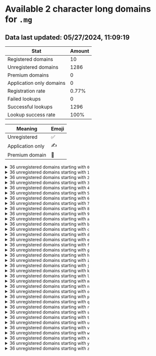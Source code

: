# Available 2 character long domains for `.mg`

## Data last updated: 05/27/2024, 11:09:19

|Stat|Amount|
|--|--|
|Registered domains|10|
|Unregistered domains|1286|
|Premium domains|0|
|Application only domains|0|
|Registration rate|0.77%|
|Failed lookups|0|
|Successful lookups|1296|
|Lookup success rate|100%|


|Meaning|Emoji|
|--|--|
|Unregistered|:white_check_mark:|
|Application only|:writing_hand:|
|Premium domain|:gem:|

<details>
<summary>36 unregistered domains starting with <bold><code>0</code></bold></summary>

|Type|Domain|
|--|--|
|:white_check_mark:|`00.mg`|
|:white_check_mark:|`01.mg`|
|:white_check_mark:|`02.mg`|
|:white_check_mark:|`03.mg`|
|:white_check_mark:|`04.mg`|
|:white_check_mark:|`05.mg`|
|:white_check_mark:|`06.mg`|
|:white_check_mark:|`07.mg`|
|:white_check_mark:|`08.mg`|
|:white_check_mark:|`09.mg`|
|:white_check_mark:|`0a.mg`|
|:white_check_mark:|`0b.mg`|
|:white_check_mark:|`0c.mg`|
|:white_check_mark:|`0d.mg`|
|:white_check_mark:|`0e.mg`|
|:white_check_mark:|`0f.mg`|
|:white_check_mark:|`0g.mg`|
|:white_check_mark:|`0h.mg`|
|:white_check_mark:|`0i.mg`|
|:white_check_mark:|`0j.mg`|
|:white_check_mark:|`0k.mg`|
|:white_check_mark:|`0l.mg`|
|:white_check_mark:|`0m.mg`|
|:white_check_mark:|`0n.mg`|
|:white_check_mark:|`0o.mg`|
|:white_check_mark:|`0p.mg`|
|:white_check_mark:|`0q.mg`|
|:white_check_mark:|`0r.mg`|
|:white_check_mark:|`0s.mg`|
|:white_check_mark:|`0t.mg`|
|:white_check_mark:|`0u.mg`|
|:white_check_mark:|`0v.mg`|
|:white_check_mark:|`0w.mg`|
|:white_check_mark:|`0x.mg`|
|:white_check_mark:|`0y.mg`|
|:white_check_mark:|`0z.mg`|
</details>
<details>
<summary>36 unregistered domains starting with <bold><code>1</code></bold></summary>

|Type|Domain|
|--|--|
|:white_check_mark:|`10.mg`|
|:white_check_mark:|`11.mg`|
|:white_check_mark:|`12.mg`|
|:white_check_mark:|`13.mg`|
|:white_check_mark:|`14.mg`|
|:white_check_mark:|`15.mg`|
|:white_check_mark:|`16.mg`|
|:white_check_mark:|`17.mg`|
|:white_check_mark:|`18.mg`|
|:white_check_mark:|`19.mg`|
|:white_check_mark:|`1a.mg`|
|:white_check_mark:|`1b.mg`|
|:white_check_mark:|`1c.mg`|
|:white_check_mark:|`1d.mg`|
|:white_check_mark:|`1e.mg`|
|:white_check_mark:|`1f.mg`|
|:white_check_mark:|`1g.mg`|
|:white_check_mark:|`1h.mg`|
|:white_check_mark:|`1i.mg`|
|:white_check_mark:|`1j.mg`|
|:white_check_mark:|`1k.mg`|
|:white_check_mark:|`1l.mg`|
|:white_check_mark:|`1m.mg`|
|:white_check_mark:|`1n.mg`|
|:white_check_mark:|`1o.mg`|
|:white_check_mark:|`1p.mg`|
|:white_check_mark:|`1q.mg`|
|:white_check_mark:|`1r.mg`|
|:white_check_mark:|`1s.mg`|
|:white_check_mark:|`1t.mg`|
|:white_check_mark:|`1u.mg`|
|:white_check_mark:|`1v.mg`|
|:white_check_mark:|`1w.mg`|
|:white_check_mark:|`1x.mg`|
|:white_check_mark:|`1y.mg`|
|:white_check_mark:|`1z.mg`|
</details>
<details>
<summary>36 unregistered domains starting with <bold><code>2</code></bold></summary>

|Type|Domain|
|--|--|
|:white_check_mark:|`20.mg`|
|:white_check_mark:|`21.mg`|
|:white_check_mark:|`22.mg`|
|:white_check_mark:|`23.mg`|
|:white_check_mark:|`24.mg`|
|:white_check_mark:|`25.mg`|
|:white_check_mark:|`26.mg`|
|:white_check_mark:|`27.mg`|
|:white_check_mark:|`28.mg`|
|:white_check_mark:|`29.mg`|
|:white_check_mark:|`2a.mg`|
|:white_check_mark:|`2b.mg`|
|:white_check_mark:|`2c.mg`|
|:white_check_mark:|`2d.mg`|
|:white_check_mark:|`2e.mg`|
|:white_check_mark:|`2f.mg`|
|:white_check_mark:|`2g.mg`|
|:white_check_mark:|`2h.mg`|
|:white_check_mark:|`2i.mg`|
|:white_check_mark:|`2j.mg`|
|:white_check_mark:|`2k.mg`|
|:white_check_mark:|`2l.mg`|
|:white_check_mark:|`2m.mg`|
|:white_check_mark:|`2n.mg`|
|:white_check_mark:|`2o.mg`|
|:white_check_mark:|`2p.mg`|
|:white_check_mark:|`2q.mg`|
|:white_check_mark:|`2r.mg`|
|:white_check_mark:|`2s.mg`|
|:white_check_mark:|`2t.mg`|
|:white_check_mark:|`2u.mg`|
|:white_check_mark:|`2v.mg`|
|:white_check_mark:|`2w.mg`|
|:white_check_mark:|`2x.mg`|
|:white_check_mark:|`2y.mg`|
|:white_check_mark:|`2z.mg`|
</details>
<details>
<summary>36 unregistered domains starting with <bold><code>3</code></bold></summary>

|Type|Domain|
|--|--|
|:white_check_mark:|`30.mg`|
|:white_check_mark:|`31.mg`|
|:white_check_mark:|`32.mg`|
|:white_check_mark:|`33.mg`|
|:white_check_mark:|`34.mg`|
|:white_check_mark:|`35.mg`|
|:white_check_mark:|`36.mg`|
|:white_check_mark:|`37.mg`|
|:white_check_mark:|`38.mg`|
|:white_check_mark:|`39.mg`|
|:white_check_mark:|`3a.mg`|
|:white_check_mark:|`3b.mg`|
|:white_check_mark:|`3c.mg`|
|:white_check_mark:|`3d.mg`|
|:white_check_mark:|`3e.mg`|
|:white_check_mark:|`3f.mg`|
|:white_check_mark:|`3g.mg`|
|:white_check_mark:|`3h.mg`|
|:white_check_mark:|`3i.mg`|
|:white_check_mark:|`3j.mg`|
|:white_check_mark:|`3k.mg`|
|:white_check_mark:|`3l.mg`|
|:white_check_mark:|`3m.mg`|
|:white_check_mark:|`3n.mg`|
|:white_check_mark:|`3o.mg`|
|:white_check_mark:|`3p.mg`|
|:white_check_mark:|`3q.mg`|
|:white_check_mark:|`3r.mg`|
|:white_check_mark:|`3s.mg`|
|:white_check_mark:|`3t.mg`|
|:white_check_mark:|`3u.mg`|
|:white_check_mark:|`3v.mg`|
|:white_check_mark:|`3w.mg`|
|:white_check_mark:|`3x.mg`|
|:white_check_mark:|`3y.mg`|
|:white_check_mark:|`3z.mg`|
</details>
<details>
<summary>36 unregistered domains starting with <bold><code>4</code></bold></summary>

|Type|Domain|
|--|--|
|:white_check_mark:|`40.mg`|
|:white_check_mark:|`41.mg`|
|:white_check_mark:|`42.mg`|
|:white_check_mark:|`43.mg`|
|:white_check_mark:|`44.mg`|
|:white_check_mark:|`45.mg`|
|:white_check_mark:|`46.mg`|
|:white_check_mark:|`47.mg`|
|:white_check_mark:|`48.mg`|
|:white_check_mark:|`49.mg`|
|:white_check_mark:|`4a.mg`|
|:white_check_mark:|`4b.mg`|
|:white_check_mark:|`4c.mg`|
|:white_check_mark:|`4d.mg`|
|:white_check_mark:|`4e.mg`|
|:white_check_mark:|`4f.mg`|
|:white_check_mark:|`4g.mg`|
|:white_check_mark:|`4h.mg`|
|:white_check_mark:|`4i.mg`|
|:white_check_mark:|`4j.mg`|
|:white_check_mark:|`4k.mg`|
|:white_check_mark:|`4l.mg`|
|:white_check_mark:|`4m.mg`|
|:white_check_mark:|`4n.mg`|
|:white_check_mark:|`4o.mg`|
|:white_check_mark:|`4p.mg`|
|:white_check_mark:|`4q.mg`|
|:white_check_mark:|`4r.mg`|
|:white_check_mark:|`4s.mg`|
|:white_check_mark:|`4t.mg`|
|:white_check_mark:|`4u.mg`|
|:white_check_mark:|`4v.mg`|
|:white_check_mark:|`4w.mg`|
|:white_check_mark:|`4x.mg`|
|:white_check_mark:|`4y.mg`|
|:white_check_mark:|`4z.mg`|
</details>
<details>
<summary>36 unregistered domains starting with <bold><code>5</code></bold></summary>

|Type|Domain|
|--|--|
|:white_check_mark:|`50.mg`|
|:white_check_mark:|`51.mg`|
|:white_check_mark:|`52.mg`|
|:white_check_mark:|`53.mg`|
|:white_check_mark:|`54.mg`|
|:white_check_mark:|`55.mg`|
|:white_check_mark:|`56.mg`|
|:white_check_mark:|`57.mg`|
|:white_check_mark:|`58.mg`|
|:white_check_mark:|`59.mg`|
|:white_check_mark:|`5a.mg`|
|:white_check_mark:|`5b.mg`|
|:white_check_mark:|`5c.mg`|
|:white_check_mark:|`5d.mg`|
|:white_check_mark:|`5e.mg`|
|:white_check_mark:|`5f.mg`|
|:white_check_mark:|`5g.mg`|
|:white_check_mark:|`5h.mg`|
|:white_check_mark:|`5i.mg`|
|:white_check_mark:|`5j.mg`|
|:white_check_mark:|`5k.mg`|
|:white_check_mark:|`5l.mg`|
|:white_check_mark:|`5m.mg`|
|:white_check_mark:|`5n.mg`|
|:white_check_mark:|`5o.mg`|
|:white_check_mark:|`5p.mg`|
|:white_check_mark:|`5q.mg`|
|:white_check_mark:|`5r.mg`|
|:white_check_mark:|`5s.mg`|
|:white_check_mark:|`5t.mg`|
|:white_check_mark:|`5u.mg`|
|:white_check_mark:|`5v.mg`|
|:white_check_mark:|`5w.mg`|
|:white_check_mark:|`5x.mg`|
|:white_check_mark:|`5y.mg`|
|:white_check_mark:|`5z.mg`|
</details>
<details>
<summary>36 unregistered domains starting with <bold><code>6</code></bold></summary>

|Type|Domain|
|--|--|
|:white_check_mark:|`60.mg`|
|:white_check_mark:|`61.mg`|
|:white_check_mark:|`62.mg`|
|:white_check_mark:|`63.mg`|
|:white_check_mark:|`64.mg`|
|:white_check_mark:|`65.mg`|
|:white_check_mark:|`66.mg`|
|:white_check_mark:|`67.mg`|
|:white_check_mark:|`68.mg`|
|:white_check_mark:|`69.mg`|
|:white_check_mark:|`6a.mg`|
|:white_check_mark:|`6b.mg`|
|:white_check_mark:|`6c.mg`|
|:white_check_mark:|`6d.mg`|
|:white_check_mark:|`6e.mg`|
|:white_check_mark:|`6f.mg`|
|:white_check_mark:|`6g.mg`|
|:white_check_mark:|`6h.mg`|
|:white_check_mark:|`6i.mg`|
|:white_check_mark:|`6j.mg`|
|:white_check_mark:|`6k.mg`|
|:white_check_mark:|`6l.mg`|
|:white_check_mark:|`6m.mg`|
|:white_check_mark:|`6n.mg`|
|:white_check_mark:|`6o.mg`|
|:white_check_mark:|`6p.mg`|
|:white_check_mark:|`6q.mg`|
|:white_check_mark:|`6r.mg`|
|:white_check_mark:|`6s.mg`|
|:white_check_mark:|`6t.mg`|
|:white_check_mark:|`6u.mg`|
|:white_check_mark:|`6v.mg`|
|:white_check_mark:|`6w.mg`|
|:white_check_mark:|`6x.mg`|
|:white_check_mark:|`6y.mg`|
|:white_check_mark:|`6z.mg`|
</details>
<details>
<summary>36 unregistered domains starting with <bold><code>7</code></bold></summary>

|Type|Domain|
|--|--|
|:white_check_mark:|`70.mg`|
|:white_check_mark:|`71.mg`|
|:white_check_mark:|`72.mg`|
|:white_check_mark:|`73.mg`|
|:white_check_mark:|`74.mg`|
|:white_check_mark:|`75.mg`|
|:white_check_mark:|`76.mg`|
|:white_check_mark:|`77.mg`|
|:white_check_mark:|`78.mg`|
|:white_check_mark:|`79.mg`|
|:white_check_mark:|`7a.mg`|
|:white_check_mark:|`7b.mg`|
|:white_check_mark:|`7c.mg`|
|:white_check_mark:|`7d.mg`|
|:white_check_mark:|`7e.mg`|
|:white_check_mark:|`7f.mg`|
|:white_check_mark:|`7g.mg`|
|:white_check_mark:|`7h.mg`|
|:white_check_mark:|`7i.mg`|
|:white_check_mark:|`7j.mg`|
|:white_check_mark:|`7k.mg`|
|:white_check_mark:|`7l.mg`|
|:white_check_mark:|`7m.mg`|
|:white_check_mark:|`7n.mg`|
|:white_check_mark:|`7o.mg`|
|:white_check_mark:|`7p.mg`|
|:white_check_mark:|`7q.mg`|
|:white_check_mark:|`7r.mg`|
|:white_check_mark:|`7s.mg`|
|:white_check_mark:|`7t.mg`|
|:white_check_mark:|`7u.mg`|
|:white_check_mark:|`7v.mg`|
|:white_check_mark:|`7w.mg`|
|:white_check_mark:|`7x.mg`|
|:white_check_mark:|`7y.mg`|
|:white_check_mark:|`7z.mg`|
</details>
<details>
<summary>36 unregistered domains starting with <bold><code>8</code></bold></summary>

|Type|Domain|
|--|--|
|:white_check_mark:|`80.mg`|
|:white_check_mark:|`81.mg`|
|:white_check_mark:|`82.mg`|
|:white_check_mark:|`83.mg`|
|:white_check_mark:|`84.mg`|
|:white_check_mark:|`85.mg`|
|:white_check_mark:|`86.mg`|
|:white_check_mark:|`87.mg`|
|:white_check_mark:|`88.mg`|
|:white_check_mark:|`89.mg`|
|:white_check_mark:|`8a.mg`|
|:white_check_mark:|`8b.mg`|
|:white_check_mark:|`8c.mg`|
|:white_check_mark:|`8d.mg`|
|:white_check_mark:|`8e.mg`|
|:white_check_mark:|`8f.mg`|
|:white_check_mark:|`8g.mg`|
|:white_check_mark:|`8h.mg`|
|:white_check_mark:|`8i.mg`|
|:white_check_mark:|`8j.mg`|
|:white_check_mark:|`8k.mg`|
|:white_check_mark:|`8l.mg`|
|:white_check_mark:|`8m.mg`|
|:white_check_mark:|`8n.mg`|
|:white_check_mark:|`8o.mg`|
|:white_check_mark:|`8p.mg`|
|:white_check_mark:|`8q.mg`|
|:white_check_mark:|`8r.mg`|
|:white_check_mark:|`8s.mg`|
|:white_check_mark:|`8t.mg`|
|:white_check_mark:|`8u.mg`|
|:white_check_mark:|`8v.mg`|
|:white_check_mark:|`8w.mg`|
|:white_check_mark:|`8x.mg`|
|:white_check_mark:|`8y.mg`|
|:white_check_mark:|`8z.mg`|
</details>
<details>
<summary>36 unregistered domains starting with <bold><code>9</code></bold></summary>

|Type|Domain|
|--|--|
|:white_check_mark:|`90.mg`|
|:white_check_mark:|`91.mg`|
|:white_check_mark:|`92.mg`|
|:white_check_mark:|`93.mg`|
|:white_check_mark:|`94.mg`|
|:white_check_mark:|`95.mg`|
|:white_check_mark:|`96.mg`|
|:white_check_mark:|`97.mg`|
|:white_check_mark:|`98.mg`|
|:white_check_mark:|`99.mg`|
|:white_check_mark:|`9a.mg`|
|:white_check_mark:|`9b.mg`|
|:white_check_mark:|`9c.mg`|
|:white_check_mark:|`9d.mg`|
|:white_check_mark:|`9e.mg`|
|:white_check_mark:|`9f.mg`|
|:white_check_mark:|`9g.mg`|
|:white_check_mark:|`9h.mg`|
|:white_check_mark:|`9i.mg`|
|:white_check_mark:|`9j.mg`|
|:white_check_mark:|`9k.mg`|
|:white_check_mark:|`9l.mg`|
|:white_check_mark:|`9m.mg`|
|:white_check_mark:|`9n.mg`|
|:white_check_mark:|`9o.mg`|
|:white_check_mark:|`9p.mg`|
|:white_check_mark:|`9q.mg`|
|:white_check_mark:|`9r.mg`|
|:white_check_mark:|`9s.mg`|
|:white_check_mark:|`9t.mg`|
|:white_check_mark:|`9u.mg`|
|:white_check_mark:|`9v.mg`|
|:white_check_mark:|`9w.mg`|
|:white_check_mark:|`9x.mg`|
|:white_check_mark:|`9y.mg`|
|:white_check_mark:|`9z.mg`|
</details>
<details>
<summary>26 unregistered domains starting with <bold><code>a</code></bold></summary>

|Type|Domain|
|--|--|
|:white_check_mark:|`a0.mg`|
|:white_check_mark:|`a1.mg`|
|:white_check_mark:|`a2.mg`|
|:white_check_mark:|`a3.mg`|
|:white_check_mark:|`a4.mg`|
|:white_check_mark:|`a5.mg`|
|:white_check_mark:|`a6.mg`|
|:white_check_mark:|`a7.mg`|
|:white_check_mark:|`a8.mg`|
|:white_check_mark:|`a9.mg`|
|:white_check_mark:|`ak.mg`|
|:white_check_mark:|`al.mg`|
|:white_check_mark:|`am.mg`|
|:white_check_mark:|`an.mg`|
|:white_check_mark:|`ao.mg`|
|:white_check_mark:|`ap.mg`|
|:white_check_mark:|`aq.mg`|
|:white_check_mark:|`ar.mg`|
|:white_check_mark:|`as.mg`|
|:white_check_mark:|`at.mg`|
|:white_check_mark:|`au.mg`|
|:white_check_mark:|`av.mg`|
|:white_check_mark:|`aw.mg`|
|:white_check_mark:|`ax.mg`|
|:white_check_mark:|`ay.mg`|
|:white_check_mark:|`az.mg`|
</details>
<details>
<summary>36 unregistered domains starting with <bold><code>b</code></bold></summary>

|Type|Domain|
|--|--|
|:white_check_mark:|`b0.mg`|
|:white_check_mark:|`b1.mg`|
|:white_check_mark:|`b2.mg`|
|:white_check_mark:|`b3.mg`|
|:white_check_mark:|`b4.mg`|
|:white_check_mark:|`b5.mg`|
|:white_check_mark:|`b6.mg`|
|:white_check_mark:|`b7.mg`|
|:white_check_mark:|`b8.mg`|
|:white_check_mark:|`b9.mg`|
|:white_check_mark:|`ba.mg`|
|:white_check_mark:|`bb.mg`|
|:white_check_mark:|`bc.mg`|
|:white_check_mark:|`bd.mg`|
|:white_check_mark:|`be.mg`|
|:white_check_mark:|`bf.mg`|
|:white_check_mark:|`bg.mg`|
|:white_check_mark:|`bh.mg`|
|:white_check_mark:|`bi.mg`|
|:white_check_mark:|`bj.mg`|
|:white_check_mark:|`bk.mg`|
|:white_check_mark:|`bl.mg`|
|:white_check_mark:|`bm.mg`|
|:white_check_mark:|`bn.mg`|
|:white_check_mark:|`bo.mg`|
|:white_check_mark:|`bp.mg`|
|:white_check_mark:|`bq.mg`|
|:white_check_mark:|`br.mg`|
|:white_check_mark:|`bs.mg`|
|:white_check_mark:|`bt.mg`|
|:white_check_mark:|`bu.mg`|
|:white_check_mark:|`bv.mg`|
|:white_check_mark:|`bw.mg`|
|:white_check_mark:|`bx.mg`|
|:white_check_mark:|`by.mg`|
|:white_check_mark:|`bz.mg`|
</details>
<details>
<summary>36 unregistered domains starting with <bold><code>c</code></bold></summary>

|Type|Domain|
|--|--|
|:white_check_mark:|`c0.mg`|
|:white_check_mark:|`c1.mg`|
|:white_check_mark:|`c2.mg`|
|:white_check_mark:|`c3.mg`|
|:white_check_mark:|`c4.mg`|
|:white_check_mark:|`c5.mg`|
|:white_check_mark:|`c6.mg`|
|:white_check_mark:|`c7.mg`|
|:white_check_mark:|`c8.mg`|
|:white_check_mark:|`c9.mg`|
|:white_check_mark:|`ca.mg`|
|:white_check_mark:|`cb.mg`|
|:white_check_mark:|`cc.mg`|
|:white_check_mark:|`cd.mg`|
|:white_check_mark:|`ce.mg`|
|:white_check_mark:|`cf.mg`|
|:white_check_mark:|`cg.mg`|
|:white_check_mark:|`ch.mg`|
|:white_check_mark:|`ci.mg`|
|:white_check_mark:|`cj.mg`|
|:white_check_mark:|`ck.mg`|
|:white_check_mark:|`cl.mg`|
|:white_check_mark:|`cm.mg`|
|:white_check_mark:|`cn.mg`|
|:white_check_mark:|`co.mg`|
|:white_check_mark:|`cp.mg`|
|:white_check_mark:|`cq.mg`|
|:white_check_mark:|`cr.mg`|
|:white_check_mark:|`cs.mg`|
|:white_check_mark:|`ct.mg`|
|:white_check_mark:|`cu.mg`|
|:white_check_mark:|`cv.mg`|
|:white_check_mark:|`cw.mg`|
|:white_check_mark:|`cx.mg`|
|:white_check_mark:|`cy.mg`|
|:white_check_mark:|`cz.mg`|
</details>
<details>
<summary>36 unregistered domains starting with <bold><code>d</code></bold></summary>

|Type|Domain|
|--|--|
|:white_check_mark:|`d0.mg`|
|:white_check_mark:|`d1.mg`|
|:white_check_mark:|`d2.mg`|
|:white_check_mark:|`d3.mg`|
|:white_check_mark:|`d4.mg`|
|:white_check_mark:|`d5.mg`|
|:white_check_mark:|`d6.mg`|
|:white_check_mark:|`d7.mg`|
|:white_check_mark:|`d8.mg`|
|:white_check_mark:|`d9.mg`|
|:white_check_mark:|`da.mg`|
|:white_check_mark:|`db.mg`|
|:white_check_mark:|`dc.mg`|
|:white_check_mark:|`dd.mg`|
|:white_check_mark:|`de.mg`|
|:white_check_mark:|`df.mg`|
|:white_check_mark:|`dg.mg`|
|:white_check_mark:|`dh.mg`|
|:white_check_mark:|`di.mg`|
|:white_check_mark:|`dj.mg`|
|:white_check_mark:|`dk.mg`|
|:white_check_mark:|`dl.mg`|
|:white_check_mark:|`dm.mg`|
|:white_check_mark:|`dn.mg`|
|:white_check_mark:|`do.mg`|
|:white_check_mark:|`dp.mg`|
|:white_check_mark:|`dq.mg`|
|:white_check_mark:|`dr.mg`|
|:white_check_mark:|`ds.mg`|
|:white_check_mark:|`dt.mg`|
|:white_check_mark:|`du.mg`|
|:white_check_mark:|`dv.mg`|
|:white_check_mark:|`dw.mg`|
|:white_check_mark:|`dx.mg`|
|:white_check_mark:|`dy.mg`|
|:white_check_mark:|`dz.mg`|
</details>
<details>
<summary>36 unregistered domains starting with <bold><code>e</code></bold></summary>

|Type|Domain|
|--|--|
|:white_check_mark:|`e0.mg`|
|:white_check_mark:|`e1.mg`|
|:white_check_mark:|`e2.mg`|
|:white_check_mark:|`e3.mg`|
|:white_check_mark:|`e4.mg`|
|:white_check_mark:|`e5.mg`|
|:white_check_mark:|`e6.mg`|
|:white_check_mark:|`e7.mg`|
|:white_check_mark:|`e8.mg`|
|:white_check_mark:|`e9.mg`|
|:white_check_mark:|`ea.mg`|
|:white_check_mark:|`eb.mg`|
|:white_check_mark:|`ec.mg`|
|:white_check_mark:|`ed.mg`|
|:white_check_mark:|`ee.mg`|
|:white_check_mark:|`ef.mg`|
|:white_check_mark:|`eg.mg`|
|:white_check_mark:|`eh.mg`|
|:white_check_mark:|`ei.mg`|
|:white_check_mark:|`ej.mg`|
|:white_check_mark:|`ek.mg`|
|:white_check_mark:|`el.mg`|
|:white_check_mark:|`em.mg`|
|:white_check_mark:|`en.mg`|
|:white_check_mark:|`eo.mg`|
|:white_check_mark:|`ep.mg`|
|:white_check_mark:|`eq.mg`|
|:white_check_mark:|`er.mg`|
|:white_check_mark:|`es.mg`|
|:white_check_mark:|`et.mg`|
|:white_check_mark:|`eu.mg`|
|:white_check_mark:|`ev.mg`|
|:white_check_mark:|`ew.mg`|
|:white_check_mark:|`ex.mg`|
|:white_check_mark:|`ey.mg`|
|:white_check_mark:|`ez.mg`|
</details>
<details>
<summary>36 unregistered domains starting with <bold><code>f</code></bold></summary>

|Type|Domain|
|--|--|
|:white_check_mark:|`f0.mg`|
|:white_check_mark:|`f1.mg`|
|:white_check_mark:|`f2.mg`|
|:white_check_mark:|`f3.mg`|
|:white_check_mark:|`f4.mg`|
|:white_check_mark:|`f5.mg`|
|:white_check_mark:|`f6.mg`|
|:white_check_mark:|`f7.mg`|
|:white_check_mark:|`f8.mg`|
|:white_check_mark:|`f9.mg`|
|:white_check_mark:|`fa.mg`|
|:white_check_mark:|`fb.mg`|
|:white_check_mark:|`fc.mg`|
|:white_check_mark:|`fd.mg`|
|:white_check_mark:|`fe.mg`|
|:white_check_mark:|`ff.mg`|
|:white_check_mark:|`fg.mg`|
|:white_check_mark:|`fh.mg`|
|:white_check_mark:|`fi.mg`|
|:white_check_mark:|`fj.mg`|
|:white_check_mark:|`fk.mg`|
|:white_check_mark:|`fl.mg`|
|:white_check_mark:|`fm.mg`|
|:white_check_mark:|`fn.mg`|
|:white_check_mark:|`fo.mg`|
|:white_check_mark:|`fp.mg`|
|:white_check_mark:|`fq.mg`|
|:white_check_mark:|`fr.mg`|
|:white_check_mark:|`fs.mg`|
|:white_check_mark:|`ft.mg`|
|:white_check_mark:|`fu.mg`|
|:white_check_mark:|`fv.mg`|
|:white_check_mark:|`fw.mg`|
|:white_check_mark:|`fx.mg`|
|:white_check_mark:|`fy.mg`|
|:white_check_mark:|`fz.mg`|
</details>
<details>
<summary>36 unregistered domains starting with <bold><code>g</code></bold></summary>

|Type|Domain|
|--|--|
|:white_check_mark:|`g0.mg`|
|:white_check_mark:|`g1.mg`|
|:white_check_mark:|`g2.mg`|
|:white_check_mark:|`g3.mg`|
|:white_check_mark:|`g4.mg`|
|:white_check_mark:|`g5.mg`|
|:white_check_mark:|`g6.mg`|
|:white_check_mark:|`g7.mg`|
|:white_check_mark:|`g8.mg`|
|:white_check_mark:|`g9.mg`|
|:white_check_mark:|`ga.mg`|
|:white_check_mark:|`gb.mg`|
|:white_check_mark:|`gc.mg`|
|:white_check_mark:|`gd.mg`|
|:white_check_mark:|`ge.mg`|
|:white_check_mark:|`gf.mg`|
|:white_check_mark:|`gg.mg`|
|:white_check_mark:|`gh.mg`|
|:white_check_mark:|`gi.mg`|
|:white_check_mark:|`gj.mg`|
|:white_check_mark:|`gk.mg`|
|:white_check_mark:|`gl.mg`|
|:white_check_mark:|`gm.mg`|
|:white_check_mark:|`gn.mg`|
|:white_check_mark:|`go.mg`|
|:white_check_mark:|`gp.mg`|
|:white_check_mark:|`gq.mg`|
|:white_check_mark:|`gr.mg`|
|:white_check_mark:|`gs.mg`|
|:white_check_mark:|`gt.mg`|
|:white_check_mark:|`gu.mg`|
|:white_check_mark:|`gv.mg`|
|:white_check_mark:|`gw.mg`|
|:white_check_mark:|`gx.mg`|
|:white_check_mark:|`gy.mg`|
|:white_check_mark:|`gz.mg`|
</details>
<details>
<summary>36 unregistered domains starting with <bold><code>h</code></bold></summary>

|Type|Domain|
|--|--|
|:white_check_mark:|`h0.mg`|
|:white_check_mark:|`h1.mg`|
|:white_check_mark:|`h2.mg`|
|:white_check_mark:|`h3.mg`|
|:white_check_mark:|`h4.mg`|
|:white_check_mark:|`h5.mg`|
|:white_check_mark:|`h6.mg`|
|:white_check_mark:|`h7.mg`|
|:white_check_mark:|`h8.mg`|
|:white_check_mark:|`h9.mg`|
|:white_check_mark:|`ha.mg`|
|:white_check_mark:|`hb.mg`|
|:white_check_mark:|`hc.mg`|
|:white_check_mark:|`hd.mg`|
|:white_check_mark:|`he.mg`|
|:white_check_mark:|`hf.mg`|
|:white_check_mark:|`hg.mg`|
|:white_check_mark:|`hh.mg`|
|:white_check_mark:|`hi.mg`|
|:white_check_mark:|`hj.mg`|
|:white_check_mark:|`hk.mg`|
|:white_check_mark:|`hl.mg`|
|:white_check_mark:|`hm.mg`|
|:white_check_mark:|`hn.mg`|
|:white_check_mark:|`ho.mg`|
|:white_check_mark:|`hp.mg`|
|:white_check_mark:|`hq.mg`|
|:white_check_mark:|`hr.mg`|
|:white_check_mark:|`hs.mg`|
|:white_check_mark:|`ht.mg`|
|:white_check_mark:|`hu.mg`|
|:white_check_mark:|`hv.mg`|
|:white_check_mark:|`hw.mg`|
|:white_check_mark:|`hx.mg`|
|:white_check_mark:|`hy.mg`|
|:white_check_mark:|`hz.mg`|
</details>
<details>
<summary>36 unregistered domains starting with <bold><code>i</code></bold></summary>

|Type|Domain|
|--|--|
|:white_check_mark:|`i0.mg`|
|:white_check_mark:|`i1.mg`|
|:white_check_mark:|`i2.mg`|
|:white_check_mark:|`i3.mg`|
|:white_check_mark:|`i4.mg`|
|:white_check_mark:|`i5.mg`|
|:white_check_mark:|`i6.mg`|
|:white_check_mark:|`i7.mg`|
|:white_check_mark:|`i8.mg`|
|:white_check_mark:|`i9.mg`|
|:white_check_mark:|`ia.mg`|
|:white_check_mark:|`ib.mg`|
|:white_check_mark:|`ic.mg`|
|:white_check_mark:|`id.mg`|
|:white_check_mark:|`ie.mg`|
|:white_check_mark:|`if.mg`|
|:white_check_mark:|`ig.mg`|
|:white_check_mark:|`ih.mg`|
|:white_check_mark:|`ii.mg`|
|:white_check_mark:|`ij.mg`|
|:white_check_mark:|`ik.mg`|
|:white_check_mark:|`il.mg`|
|:white_check_mark:|`im.mg`|
|:white_check_mark:|`in.mg`|
|:white_check_mark:|`io.mg`|
|:white_check_mark:|`ip.mg`|
|:white_check_mark:|`iq.mg`|
|:white_check_mark:|`ir.mg`|
|:white_check_mark:|`is.mg`|
|:white_check_mark:|`it.mg`|
|:white_check_mark:|`iu.mg`|
|:white_check_mark:|`iv.mg`|
|:white_check_mark:|`iw.mg`|
|:white_check_mark:|`ix.mg`|
|:white_check_mark:|`iy.mg`|
|:white_check_mark:|`iz.mg`|
</details>
<details>
<summary>36 unregistered domains starting with <bold><code>j</code></bold></summary>

|Type|Domain|
|--|--|
|:white_check_mark:|`j0.mg`|
|:white_check_mark:|`j1.mg`|
|:white_check_mark:|`j2.mg`|
|:white_check_mark:|`j3.mg`|
|:white_check_mark:|`j4.mg`|
|:white_check_mark:|`j5.mg`|
|:white_check_mark:|`j6.mg`|
|:white_check_mark:|`j7.mg`|
|:white_check_mark:|`j8.mg`|
|:white_check_mark:|`j9.mg`|
|:white_check_mark:|`ja.mg`|
|:white_check_mark:|`jb.mg`|
|:white_check_mark:|`jc.mg`|
|:white_check_mark:|`jd.mg`|
|:white_check_mark:|`je.mg`|
|:white_check_mark:|`jf.mg`|
|:white_check_mark:|`jg.mg`|
|:white_check_mark:|`jh.mg`|
|:white_check_mark:|`ji.mg`|
|:white_check_mark:|`jj.mg`|
|:white_check_mark:|`jk.mg`|
|:white_check_mark:|`jl.mg`|
|:white_check_mark:|`jm.mg`|
|:white_check_mark:|`jn.mg`|
|:white_check_mark:|`jo.mg`|
|:white_check_mark:|`jp.mg`|
|:white_check_mark:|`jq.mg`|
|:white_check_mark:|`jr.mg`|
|:white_check_mark:|`js.mg`|
|:white_check_mark:|`jt.mg`|
|:white_check_mark:|`ju.mg`|
|:white_check_mark:|`jv.mg`|
|:white_check_mark:|`jw.mg`|
|:white_check_mark:|`jx.mg`|
|:white_check_mark:|`jy.mg`|
|:white_check_mark:|`jz.mg`|
</details>
<details>
<summary>36 unregistered domains starting with <bold><code>k</code></bold></summary>

|Type|Domain|
|--|--|
|:white_check_mark:|`k0.mg`|
|:white_check_mark:|`k1.mg`|
|:white_check_mark:|`k2.mg`|
|:white_check_mark:|`k3.mg`|
|:white_check_mark:|`k4.mg`|
|:white_check_mark:|`k5.mg`|
|:white_check_mark:|`k6.mg`|
|:white_check_mark:|`k7.mg`|
|:white_check_mark:|`k8.mg`|
|:white_check_mark:|`k9.mg`|
|:white_check_mark:|`ka.mg`|
|:white_check_mark:|`kb.mg`|
|:white_check_mark:|`kc.mg`|
|:white_check_mark:|`kd.mg`|
|:white_check_mark:|`ke.mg`|
|:white_check_mark:|`kf.mg`|
|:white_check_mark:|`kg.mg`|
|:white_check_mark:|`kh.mg`|
|:white_check_mark:|`ki.mg`|
|:white_check_mark:|`kj.mg`|
|:white_check_mark:|`kk.mg`|
|:white_check_mark:|`kl.mg`|
|:white_check_mark:|`km.mg`|
|:white_check_mark:|`kn.mg`|
|:white_check_mark:|`ko.mg`|
|:white_check_mark:|`kp.mg`|
|:white_check_mark:|`kq.mg`|
|:white_check_mark:|`kr.mg`|
|:white_check_mark:|`ks.mg`|
|:white_check_mark:|`kt.mg`|
|:white_check_mark:|`ku.mg`|
|:white_check_mark:|`kv.mg`|
|:white_check_mark:|`kw.mg`|
|:white_check_mark:|`kx.mg`|
|:white_check_mark:|`ky.mg`|
|:white_check_mark:|`kz.mg`|
</details>
<details>
<summary>36 unregistered domains starting with <bold><code>l</code></bold></summary>

|Type|Domain|
|--|--|
|:white_check_mark:|`l0.mg`|
|:white_check_mark:|`l1.mg`|
|:white_check_mark:|`l2.mg`|
|:white_check_mark:|`l3.mg`|
|:white_check_mark:|`l4.mg`|
|:white_check_mark:|`l5.mg`|
|:white_check_mark:|`l6.mg`|
|:white_check_mark:|`l7.mg`|
|:white_check_mark:|`l8.mg`|
|:white_check_mark:|`l9.mg`|
|:white_check_mark:|`la.mg`|
|:white_check_mark:|`lb.mg`|
|:white_check_mark:|`lc.mg`|
|:white_check_mark:|`ld.mg`|
|:white_check_mark:|`le.mg`|
|:white_check_mark:|`lf.mg`|
|:white_check_mark:|`lg.mg`|
|:white_check_mark:|`lh.mg`|
|:white_check_mark:|`li.mg`|
|:white_check_mark:|`lj.mg`|
|:white_check_mark:|`lk.mg`|
|:white_check_mark:|`ll.mg`|
|:white_check_mark:|`lm.mg`|
|:white_check_mark:|`ln.mg`|
|:white_check_mark:|`lo.mg`|
|:white_check_mark:|`lp.mg`|
|:white_check_mark:|`lq.mg`|
|:white_check_mark:|`lr.mg`|
|:white_check_mark:|`ls.mg`|
|:white_check_mark:|`lt.mg`|
|:white_check_mark:|`lu.mg`|
|:white_check_mark:|`lv.mg`|
|:white_check_mark:|`lw.mg`|
|:white_check_mark:|`lx.mg`|
|:white_check_mark:|`ly.mg`|
|:white_check_mark:|`lz.mg`|
</details>
<details>
<summary>36 unregistered domains starting with <bold><code>m</code></bold></summary>

|Type|Domain|
|--|--|
|:white_check_mark:|`m0.mg`|
|:white_check_mark:|`m1.mg`|
|:white_check_mark:|`m2.mg`|
|:white_check_mark:|`m3.mg`|
|:white_check_mark:|`m4.mg`|
|:white_check_mark:|`m5.mg`|
|:white_check_mark:|`m6.mg`|
|:white_check_mark:|`m7.mg`|
|:white_check_mark:|`m8.mg`|
|:white_check_mark:|`m9.mg`|
|:white_check_mark:|`ma.mg`|
|:white_check_mark:|`mb.mg`|
|:white_check_mark:|`mc.mg`|
|:white_check_mark:|`md.mg`|
|:white_check_mark:|`me.mg`|
|:white_check_mark:|`mf.mg`|
|:white_check_mark:|`mg.mg`|
|:white_check_mark:|`mh.mg`|
|:white_check_mark:|`mi.mg`|
|:white_check_mark:|`mj.mg`|
|:white_check_mark:|`mk.mg`|
|:white_check_mark:|`ml.mg`|
|:white_check_mark:|`mm.mg`|
|:white_check_mark:|`mn.mg`|
|:white_check_mark:|`mo.mg`|
|:white_check_mark:|`mp.mg`|
|:white_check_mark:|`mq.mg`|
|:white_check_mark:|`mr.mg`|
|:white_check_mark:|`ms.mg`|
|:white_check_mark:|`mt.mg`|
|:white_check_mark:|`mu.mg`|
|:white_check_mark:|`mv.mg`|
|:white_check_mark:|`mw.mg`|
|:white_check_mark:|`mx.mg`|
|:white_check_mark:|`my.mg`|
|:white_check_mark:|`mz.mg`|
</details>
<details>
<summary>36 unregistered domains starting with <bold><code>n</code></bold></summary>

|Type|Domain|
|--|--|
|:white_check_mark:|`n0.mg`|
|:white_check_mark:|`n1.mg`|
|:white_check_mark:|`n2.mg`|
|:white_check_mark:|`n3.mg`|
|:white_check_mark:|`n4.mg`|
|:white_check_mark:|`n5.mg`|
|:white_check_mark:|`n6.mg`|
|:white_check_mark:|`n7.mg`|
|:white_check_mark:|`n8.mg`|
|:white_check_mark:|`n9.mg`|
|:white_check_mark:|`na.mg`|
|:white_check_mark:|`nb.mg`|
|:white_check_mark:|`nc.mg`|
|:white_check_mark:|`nd.mg`|
|:white_check_mark:|`ne.mg`|
|:white_check_mark:|`nf.mg`|
|:white_check_mark:|`ng.mg`|
|:white_check_mark:|`nh.mg`|
|:white_check_mark:|`ni.mg`|
|:white_check_mark:|`nj.mg`|
|:white_check_mark:|`nk.mg`|
|:white_check_mark:|`nl.mg`|
|:white_check_mark:|`nm.mg`|
|:white_check_mark:|`nn.mg`|
|:white_check_mark:|`no.mg`|
|:white_check_mark:|`np.mg`|
|:white_check_mark:|`nq.mg`|
|:white_check_mark:|`nr.mg`|
|:white_check_mark:|`ns.mg`|
|:white_check_mark:|`nt.mg`|
|:white_check_mark:|`nu.mg`|
|:white_check_mark:|`nv.mg`|
|:white_check_mark:|`nw.mg`|
|:white_check_mark:|`nx.mg`|
|:white_check_mark:|`ny.mg`|
|:white_check_mark:|`nz.mg`|
</details>
<details>
<summary>36 unregistered domains starting with <bold><code>o</code></bold></summary>

|Type|Domain|
|--|--|
|:white_check_mark:|`o0.mg`|
|:white_check_mark:|`o1.mg`|
|:white_check_mark:|`o2.mg`|
|:white_check_mark:|`o3.mg`|
|:white_check_mark:|`o4.mg`|
|:white_check_mark:|`o5.mg`|
|:white_check_mark:|`o6.mg`|
|:white_check_mark:|`o7.mg`|
|:white_check_mark:|`o8.mg`|
|:white_check_mark:|`o9.mg`|
|:white_check_mark:|`oa.mg`|
|:white_check_mark:|`ob.mg`|
|:white_check_mark:|`oc.mg`|
|:white_check_mark:|`od.mg`|
|:white_check_mark:|`oe.mg`|
|:white_check_mark:|`of.mg`|
|:white_check_mark:|`og.mg`|
|:white_check_mark:|`oh.mg`|
|:white_check_mark:|`oi.mg`|
|:white_check_mark:|`oj.mg`|
|:white_check_mark:|`ok.mg`|
|:white_check_mark:|`ol.mg`|
|:white_check_mark:|`om.mg`|
|:white_check_mark:|`on.mg`|
|:white_check_mark:|`oo.mg`|
|:white_check_mark:|`op.mg`|
|:white_check_mark:|`oq.mg`|
|:white_check_mark:|`or.mg`|
|:white_check_mark:|`os.mg`|
|:white_check_mark:|`ot.mg`|
|:white_check_mark:|`ou.mg`|
|:white_check_mark:|`ov.mg`|
|:white_check_mark:|`ow.mg`|
|:white_check_mark:|`ox.mg`|
|:white_check_mark:|`oy.mg`|
|:white_check_mark:|`oz.mg`|
</details>
<details>
<summary>36 unregistered domains starting with <bold><code>p</code></bold></summary>

|Type|Domain|
|--|--|
|:white_check_mark:|`p0.mg`|
|:white_check_mark:|`p1.mg`|
|:white_check_mark:|`p2.mg`|
|:white_check_mark:|`p3.mg`|
|:white_check_mark:|`p4.mg`|
|:white_check_mark:|`p5.mg`|
|:white_check_mark:|`p6.mg`|
|:white_check_mark:|`p7.mg`|
|:white_check_mark:|`p8.mg`|
|:white_check_mark:|`p9.mg`|
|:white_check_mark:|`pa.mg`|
|:white_check_mark:|`pb.mg`|
|:white_check_mark:|`pc.mg`|
|:white_check_mark:|`pd.mg`|
|:white_check_mark:|`pe.mg`|
|:white_check_mark:|`pf.mg`|
|:white_check_mark:|`pg.mg`|
|:white_check_mark:|`ph.mg`|
|:white_check_mark:|`pi.mg`|
|:white_check_mark:|`pj.mg`|
|:white_check_mark:|`pk.mg`|
|:white_check_mark:|`pl.mg`|
|:white_check_mark:|`pm.mg`|
|:white_check_mark:|`pn.mg`|
|:white_check_mark:|`po.mg`|
|:white_check_mark:|`pp.mg`|
|:white_check_mark:|`pq.mg`|
|:white_check_mark:|`pr.mg`|
|:white_check_mark:|`ps.mg`|
|:white_check_mark:|`pt.mg`|
|:white_check_mark:|`pu.mg`|
|:white_check_mark:|`pv.mg`|
|:white_check_mark:|`pw.mg`|
|:white_check_mark:|`px.mg`|
|:white_check_mark:|`py.mg`|
|:white_check_mark:|`pz.mg`|
</details>
<details>
<summary>36 unregistered domains starting with <bold><code>q</code></bold></summary>

|Type|Domain|
|--|--|
|:white_check_mark:|`q0.mg`|
|:white_check_mark:|`q1.mg`|
|:white_check_mark:|`q2.mg`|
|:white_check_mark:|`q3.mg`|
|:white_check_mark:|`q4.mg`|
|:white_check_mark:|`q5.mg`|
|:white_check_mark:|`q6.mg`|
|:white_check_mark:|`q7.mg`|
|:white_check_mark:|`q8.mg`|
|:white_check_mark:|`q9.mg`|
|:white_check_mark:|`qa.mg`|
|:white_check_mark:|`qb.mg`|
|:white_check_mark:|`qc.mg`|
|:white_check_mark:|`qd.mg`|
|:white_check_mark:|`qe.mg`|
|:white_check_mark:|`qf.mg`|
|:white_check_mark:|`qg.mg`|
|:white_check_mark:|`qh.mg`|
|:white_check_mark:|`qi.mg`|
|:white_check_mark:|`qj.mg`|
|:white_check_mark:|`qk.mg`|
|:white_check_mark:|`ql.mg`|
|:white_check_mark:|`qm.mg`|
|:white_check_mark:|`qn.mg`|
|:white_check_mark:|`qo.mg`|
|:white_check_mark:|`qp.mg`|
|:white_check_mark:|`qq.mg`|
|:white_check_mark:|`qr.mg`|
|:white_check_mark:|`qs.mg`|
|:white_check_mark:|`qt.mg`|
|:white_check_mark:|`qu.mg`|
|:white_check_mark:|`qv.mg`|
|:white_check_mark:|`qw.mg`|
|:white_check_mark:|`qx.mg`|
|:white_check_mark:|`qy.mg`|
|:white_check_mark:|`qz.mg`|
</details>
<details>
<summary>36 unregistered domains starting with <bold><code>r</code></bold></summary>

|Type|Domain|
|--|--|
|:white_check_mark:|`r0.mg`|
|:white_check_mark:|`r1.mg`|
|:white_check_mark:|`r2.mg`|
|:white_check_mark:|`r3.mg`|
|:white_check_mark:|`r4.mg`|
|:white_check_mark:|`r5.mg`|
|:white_check_mark:|`r6.mg`|
|:white_check_mark:|`r7.mg`|
|:white_check_mark:|`r8.mg`|
|:white_check_mark:|`r9.mg`|
|:white_check_mark:|`ra.mg`|
|:white_check_mark:|`rb.mg`|
|:white_check_mark:|`rc.mg`|
|:white_check_mark:|`rd.mg`|
|:white_check_mark:|`re.mg`|
|:white_check_mark:|`rf.mg`|
|:white_check_mark:|`rg.mg`|
|:white_check_mark:|`rh.mg`|
|:white_check_mark:|`ri.mg`|
|:white_check_mark:|`rj.mg`|
|:white_check_mark:|`rk.mg`|
|:white_check_mark:|`rl.mg`|
|:white_check_mark:|`rm.mg`|
|:white_check_mark:|`rn.mg`|
|:white_check_mark:|`ro.mg`|
|:white_check_mark:|`rp.mg`|
|:white_check_mark:|`rq.mg`|
|:white_check_mark:|`rr.mg`|
|:white_check_mark:|`rs.mg`|
|:white_check_mark:|`rt.mg`|
|:white_check_mark:|`ru.mg`|
|:white_check_mark:|`rv.mg`|
|:white_check_mark:|`rw.mg`|
|:white_check_mark:|`rx.mg`|
|:white_check_mark:|`ry.mg`|
|:white_check_mark:|`rz.mg`|
</details>
<details>
<summary>36 unregistered domains starting with <bold><code>s</code></bold></summary>

|Type|Domain|
|--|--|
|:white_check_mark:|`s0.mg`|
|:white_check_mark:|`s1.mg`|
|:white_check_mark:|`s2.mg`|
|:white_check_mark:|`s3.mg`|
|:white_check_mark:|`s4.mg`|
|:white_check_mark:|`s5.mg`|
|:white_check_mark:|`s6.mg`|
|:white_check_mark:|`s7.mg`|
|:white_check_mark:|`s8.mg`|
|:white_check_mark:|`s9.mg`|
|:white_check_mark:|`sa.mg`|
|:white_check_mark:|`sb.mg`|
|:white_check_mark:|`sc.mg`|
|:white_check_mark:|`sd.mg`|
|:white_check_mark:|`se.mg`|
|:white_check_mark:|`sf.mg`|
|:white_check_mark:|`sg.mg`|
|:white_check_mark:|`sh.mg`|
|:white_check_mark:|`si.mg`|
|:white_check_mark:|`sj.mg`|
|:white_check_mark:|`sk.mg`|
|:white_check_mark:|`sl.mg`|
|:white_check_mark:|`sm.mg`|
|:white_check_mark:|`sn.mg`|
|:white_check_mark:|`so.mg`|
|:white_check_mark:|`sp.mg`|
|:white_check_mark:|`sq.mg`|
|:white_check_mark:|`sr.mg`|
|:white_check_mark:|`ss.mg`|
|:white_check_mark:|`st.mg`|
|:white_check_mark:|`su.mg`|
|:white_check_mark:|`sv.mg`|
|:white_check_mark:|`sw.mg`|
|:white_check_mark:|`sx.mg`|
|:white_check_mark:|`sy.mg`|
|:white_check_mark:|`sz.mg`|
</details>
<details>
<summary>36 unregistered domains starting with <bold><code>t</code></bold></summary>

|Type|Domain|
|--|--|
|:white_check_mark:|`t0.mg`|
|:white_check_mark:|`t1.mg`|
|:white_check_mark:|`t2.mg`|
|:white_check_mark:|`t3.mg`|
|:white_check_mark:|`t4.mg`|
|:white_check_mark:|`t5.mg`|
|:white_check_mark:|`t6.mg`|
|:white_check_mark:|`t7.mg`|
|:white_check_mark:|`t8.mg`|
|:white_check_mark:|`t9.mg`|
|:white_check_mark:|`ta.mg`|
|:white_check_mark:|`tb.mg`|
|:white_check_mark:|`tc.mg`|
|:white_check_mark:|`td.mg`|
|:white_check_mark:|`te.mg`|
|:white_check_mark:|`tf.mg`|
|:white_check_mark:|`tg.mg`|
|:white_check_mark:|`th.mg`|
|:white_check_mark:|`ti.mg`|
|:white_check_mark:|`tj.mg`|
|:white_check_mark:|`tk.mg`|
|:white_check_mark:|`tl.mg`|
|:white_check_mark:|`tm.mg`|
|:white_check_mark:|`tn.mg`|
|:white_check_mark:|`to.mg`|
|:white_check_mark:|`tp.mg`|
|:white_check_mark:|`tq.mg`|
|:white_check_mark:|`tr.mg`|
|:white_check_mark:|`ts.mg`|
|:white_check_mark:|`tt.mg`|
|:white_check_mark:|`tu.mg`|
|:white_check_mark:|`tv.mg`|
|:white_check_mark:|`tw.mg`|
|:white_check_mark:|`tx.mg`|
|:white_check_mark:|`ty.mg`|
|:white_check_mark:|`tz.mg`|
</details>
<details>
<summary>36 unregistered domains starting with <bold><code>u</code></bold></summary>

|Type|Domain|
|--|--|
|:white_check_mark:|`u0.mg`|
|:white_check_mark:|`u1.mg`|
|:white_check_mark:|`u2.mg`|
|:white_check_mark:|`u3.mg`|
|:white_check_mark:|`u4.mg`|
|:white_check_mark:|`u5.mg`|
|:white_check_mark:|`u6.mg`|
|:white_check_mark:|`u7.mg`|
|:white_check_mark:|`u8.mg`|
|:white_check_mark:|`u9.mg`|
|:white_check_mark:|`ua.mg`|
|:white_check_mark:|`ub.mg`|
|:white_check_mark:|`uc.mg`|
|:white_check_mark:|`ud.mg`|
|:white_check_mark:|`ue.mg`|
|:white_check_mark:|`uf.mg`|
|:white_check_mark:|`ug.mg`|
|:white_check_mark:|`uh.mg`|
|:white_check_mark:|`ui.mg`|
|:white_check_mark:|`uj.mg`|
|:white_check_mark:|`uk.mg`|
|:white_check_mark:|`ul.mg`|
|:white_check_mark:|`um.mg`|
|:white_check_mark:|`un.mg`|
|:white_check_mark:|`uo.mg`|
|:white_check_mark:|`up.mg`|
|:white_check_mark:|`uq.mg`|
|:white_check_mark:|`ur.mg`|
|:white_check_mark:|`us.mg`|
|:white_check_mark:|`ut.mg`|
|:white_check_mark:|`uu.mg`|
|:white_check_mark:|`uv.mg`|
|:white_check_mark:|`uw.mg`|
|:white_check_mark:|`ux.mg`|
|:white_check_mark:|`uy.mg`|
|:white_check_mark:|`uz.mg`|
</details>
<details>
<summary>36 unregistered domains starting with <bold><code>v</code></bold></summary>

|Type|Domain|
|--|--|
|:white_check_mark:|`v0.mg`|
|:white_check_mark:|`v1.mg`|
|:white_check_mark:|`v2.mg`|
|:white_check_mark:|`v3.mg`|
|:white_check_mark:|`v4.mg`|
|:white_check_mark:|`v5.mg`|
|:white_check_mark:|`v6.mg`|
|:white_check_mark:|`v7.mg`|
|:white_check_mark:|`v8.mg`|
|:white_check_mark:|`v9.mg`|
|:white_check_mark:|`va.mg`|
|:white_check_mark:|`vb.mg`|
|:white_check_mark:|`vc.mg`|
|:white_check_mark:|`vd.mg`|
|:white_check_mark:|`ve.mg`|
|:white_check_mark:|`vf.mg`|
|:white_check_mark:|`vg.mg`|
|:white_check_mark:|`vh.mg`|
|:white_check_mark:|`vi.mg`|
|:white_check_mark:|`vj.mg`|
|:white_check_mark:|`vk.mg`|
|:white_check_mark:|`vl.mg`|
|:white_check_mark:|`vm.mg`|
|:white_check_mark:|`vn.mg`|
|:white_check_mark:|`vo.mg`|
|:white_check_mark:|`vp.mg`|
|:white_check_mark:|`vq.mg`|
|:white_check_mark:|`vr.mg`|
|:white_check_mark:|`vs.mg`|
|:white_check_mark:|`vt.mg`|
|:white_check_mark:|`vu.mg`|
|:white_check_mark:|`vv.mg`|
|:white_check_mark:|`vw.mg`|
|:white_check_mark:|`vx.mg`|
|:white_check_mark:|`vy.mg`|
|:white_check_mark:|`vz.mg`|
</details>
<details>
<summary>36 unregistered domains starting with <bold><code>w</code></bold></summary>

|Type|Domain|
|--|--|
|:white_check_mark:|`w0.mg`|
|:white_check_mark:|`w1.mg`|
|:white_check_mark:|`w2.mg`|
|:white_check_mark:|`w3.mg`|
|:white_check_mark:|`w4.mg`|
|:white_check_mark:|`w5.mg`|
|:white_check_mark:|`w6.mg`|
|:white_check_mark:|`w7.mg`|
|:white_check_mark:|`w8.mg`|
|:white_check_mark:|`w9.mg`|
|:white_check_mark:|`wa.mg`|
|:white_check_mark:|`wb.mg`|
|:white_check_mark:|`wc.mg`|
|:white_check_mark:|`wd.mg`|
|:white_check_mark:|`we.mg`|
|:white_check_mark:|`wf.mg`|
|:white_check_mark:|`wg.mg`|
|:white_check_mark:|`wh.mg`|
|:white_check_mark:|`wi.mg`|
|:white_check_mark:|`wj.mg`|
|:white_check_mark:|`wk.mg`|
|:white_check_mark:|`wl.mg`|
|:white_check_mark:|`wm.mg`|
|:white_check_mark:|`wn.mg`|
|:white_check_mark:|`wo.mg`|
|:white_check_mark:|`wp.mg`|
|:white_check_mark:|`wq.mg`|
|:white_check_mark:|`wr.mg`|
|:white_check_mark:|`ws.mg`|
|:white_check_mark:|`wt.mg`|
|:white_check_mark:|`wu.mg`|
|:white_check_mark:|`wv.mg`|
|:white_check_mark:|`ww.mg`|
|:white_check_mark:|`wx.mg`|
|:white_check_mark:|`wy.mg`|
|:white_check_mark:|`wz.mg`|
</details>
<details>
<summary>36 unregistered domains starting with <bold><code>x</code></bold></summary>

|Type|Domain|
|--|--|
|:white_check_mark:|`x0.mg`|
|:white_check_mark:|`x1.mg`|
|:white_check_mark:|`x2.mg`|
|:white_check_mark:|`x3.mg`|
|:white_check_mark:|`x4.mg`|
|:white_check_mark:|`x5.mg`|
|:white_check_mark:|`x6.mg`|
|:white_check_mark:|`x7.mg`|
|:white_check_mark:|`x8.mg`|
|:white_check_mark:|`x9.mg`|
|:white_check_mark:|`xa.mg`|
|:white_check_mark:|`xb.mg`|
|:white_check_mark:|`xc.mg`|
|:white_check_mark:|`xd.mg`|
|:white_check_mark:|`xe.mg`|
|:white_check_mark:|`xf.mg`|
|:white_check_mark:|`xg.mg`|
|:white_check_mark:|`xh.mg`|
|:white_check_mark:|`xi.mg`|
|:white_check_mark:|`xj.mg`|
|:white_check_mark:|`xk.mg`|
|:white_check_mark:|`xl.mg`|
|:white_check_mark:|`xm.mg`|
|:white_check_mark:|`xn.mg`|
|:white_check_mark:|`xo.mg`|
|:white_check_mark:|`xp.mg`|
|:white_check_mark:|`xq.mg`|
|:white_check_mark:|`xr.mg`|
|:white_check_mark:|`xs.mg`|
|:white_check_mark:|`xt.mg`|
|:white_check_mark:|`xu.mg`|
|:white_check_mark:|`xv.mg`|
|:white_check_mark:|`xw.mg`|
|:white_check_mark:|`xx.mg`|
|:white_check_mark:|`xy.mg`|
|:white_check_mark:|`xz.mg`|
</details>
<details>
<summary>36 unregistered domains starting with <bold><code>y</code></bold></summary>

|Type|Domain|
|--|--|
|:white_check_mark:|`y0.mg`|
|:white_check_mark:|`y1.mg`|
|:white_check_mark:|`y2.mg`|
|:white_check_mark:|`y3.mg`|
|:white_check_mark:|`y4.mg`|
|:white_check_mark:|`y5.mg`|
|:white_check_mark:|`y6.mg`|
|:white_check_mark:|`y7.mg`|
|:white_check_mark:|`y8.mg`|
|:white_check_mark:|`y9.mg`|
|:white_check_mark:|`ya.mg`|
|:white_check_mark:|`yb.mg`|
|:white_check_mark:|`yc.mg`|
|:white_check_mark:|`yd.mg`|
|:white_check_mark:|`ye.mg`|
|:white_check_mark:|`yf.mg`|
|:white_check_mark:|`yg.mg`|
|:white_check_mark:|`yh.mg`|
|:white_check_mark:|`yi.mg`|
|:white_check_mark:|`yj.mg`|
|:white_check_mark:|`yk.mg`|
|:white_check_mark:|`yl.mg`|
|:white_check_mark:|`ym.mg`|
|:white_check_mark:|`yn.mg`|
|:white_check_mark:|`yo.mg`|
|:white_check_mark:|`yp.mg`|
|:white_check_mark:|`yq.mg`|
|:white_check_mark:|`yr.mg`|
|:white_check_mark:|`ys.mg`|
|:white_check_mark:|`yt.mg`|
|:white_check_mark:|`yu.mg`|
|:white_check_mark:|`yv.mg`|
|:white_check_mark:|`yw.mg`|
|:white_check_mark:|`yx.mg`|
|:white_check_mark:|`yy.mg`|
|:white_check_mark:|`yz.mg`|
</details>
<details>
<summary>36 unregistered domains starting with <bold><code>z</code></bold></summary>

|Type|Domain|
|--|--|
|:white_check_mark:|`z0.mg`|
|:white_check_mark:|`z1.mg`|
|:white_check_mark:|`z2.mg`|
|:white_check_mark:|`z3.mg`|
|:white_check_mark:|`z4.mg`|
|:white_check_mark:|`z5.mg`|
|:white_check_mark:|`z6.mg`|
|:white_check_mark:|`z7.mg`|
|:white_check_mark:|`z8.mg`|
|:white_check_mark:|`z9.mg`|
|:white_check_mark:|`za.mg`|
|:white_check_mark:|`zb.mg`|
|:white_check_mark:|`zc.mg`|
|:white_check_mark:|`zd.mg`|
|:white_check_mark:|`ze.mg`|
|:white_check_mark:|`zf.mg`|
|:white_check_mark:|`zg.mg`|
|:white_check_mark:|`zh.mg`|
|:white_check_mark:|`zi.mg`|
|:white_check_mark:|`zj.mg`|
|:white_check_mark:|`zk.mg`|
|:white_check_mark:|`zl.mg`|
|:white_check_mark:|`zm.mg`|
|:white_check_mark:|`zn.mg`|
|:white_check_mark:|`zo.mg`|
|:white_check_mark:|`zp.mg`|
|:white_check_mark:|`zq.mg`|
|:white_check_mark:|`zr.mg`|
|:white_check_mark:|`zs.mg`|
|:white_check_mark:|`zt.mg`|
|:white_check_mark:|`zu.mg`|
|:white_check_mark:|`zv.mg`|
|:white_check_mark:|`zw.mg`|
|:white_check_mark:|`zx.mg`|
|:white_check_mark:|`zy.mg`|
|:white_check_mark:|`zz.mg`|
</details>